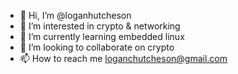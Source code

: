 - 👋 Hi, I’m @loganhutcheson
- 👀 I’m interested in crypto & networking
- 🌱 I’m currently learning embedded linux
- 💞️ I’m looking to collaborate on crypto
- 📫 How to reach me loganchutcheson@gmail.com

<!---
loganhutcheson/loganhutcheson is a ✨ special ✨ repository because its `README.md` (this file) appears on your GitHub profile.
You can click the Preview link to take a look at your changes.
--->

